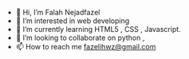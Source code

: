 - 👋 Hi, I’m Falah Nejadfazel
- 👀 I’m interested in web developing
- 🌱 I’m currently learning HTML5 , CSS , Javascript.
- 💞️ I’m looking to collaborate on python , 
- 📫 How to reach me fazelihwz@gmail.com

<!---
Falahgit/Falahgit is a ✨ special ✨ repository because its `README.md` (this file) appears on your GitHub profile.
You can click the Preview link to take a look at your changes.
--->
